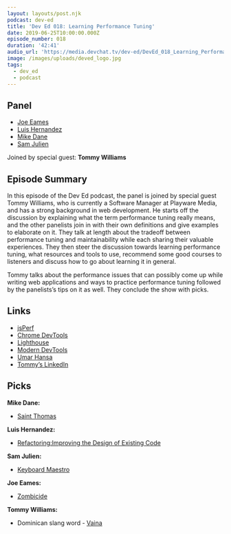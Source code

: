```yaml
---
layout: layouts/post.njk
podcast: dev-ed
title: 'Dev Ed 018: Learning Performance Tuning'
date: 2019-06-25T10:00:00.000Z
episode_number: 018
duration: '42:41'
audio_url: 'https://media.devchat.tv/dev-ed/DevEd_018_Learning_Performance_Tuning.mp3'
image: /images/uploads/deved_logo.jpg
tags:
  - dev_ed
  - podcast
---
```

## Panel

* [Joe Eames](https://thinkster.io/)
* [Luis Hernandez](https://lambdaschool.com/company/)
* [Mike Dane](http://mikedane.com/)
* [Sam Julien](https://twitter.com/samjulien?lang=en)

Joined by special guest: **Tommy Williams**

## Episode Summary

In this episode of the Dev Ed podcast, the panel is joined by special guest Tommy Williams, who is currently a Software Manager at Playware Media, and has a strong background in web development. He starts off the discussion by explaining what the term performance tuning really means, and the other panelists join in with their own definitions and give examples to elaborate on it. They talk at length about the tradeoff between performance tuning and maintainability while each sharing their valuable experiences. They then steer the discussion towards learning performance tuning, what resources and tools to use, recommend some good courses to listeners and discuss how to go about learning it in general.

Tommy talks about the performance issues that can possibly come up while writing web applications and ways to practice performance tuning followed by the panelists’s tips on it as well. They conclude the show with picks.

## Links

* [jsPerf](https://jsperf.com/)
* [Chrome DevTools](https://developers.google.com/web/tools/chrome-devtools/)
* [Lighthouse](https://developers.google.com/web/tools/lighthouse/)
* [Modern DevTools](https://moderndevtools.com/)
* [Umar Hansa](https://umaar.com/)
* [Tommy’s LinkedIn](https://www.linkedin.com/in/tommy-williams-83114334/)

## Picks

**Mike Dane:**

* [Saint Thomas](https://en.wikipedia.org/wiki/Saint_Thomas,_U.S._Virgin_Islands)

**Luis Hernandez:**

* [Refactoring:Improving the Design of Existing Code](https://www.goodreads.com/en/book/show/44719608-refactoring)

**Sam Julien:**

* [Keyboard Maestro](https://www.keyboardmaestro.com/main/)

**Joe Eames:**

* [Zombicide](https://boardgamegeek.com/boardgame/113924/zombicide)

**Tommy Williams:**

* Dominican slang word - [Vaina](https://www.urbandictionary.com/define.php?term=vaina)
